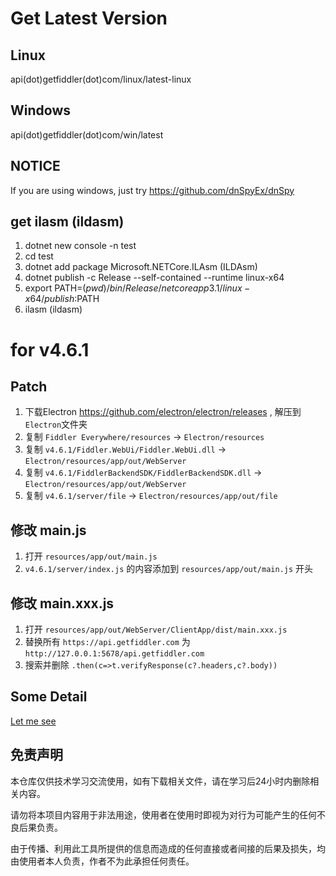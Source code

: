 # Get Latest Version

## Linux
api(dot)getfiddler(dot)com/linux/latest-linux

## Windows
api(dot)getfiddler(dot)com/win/latest

## NOTICE

If you are using windows, just try https://github.com/dnSpyEx/dnSpy
## get ilasm (ildasm)

1. dotnet new console -n test
2. cd test
3. dotnet add package Microsoft.NETCore.ILAsm (ILDAsm)
4. dotnet publish -c Release --self-contained --runtime linux-x64
5. export PATH=$(pwd)/bin/Release/netcoreapp3.1/linux-x64/publish:$PATH
6. ilasm (ildasm)

# for v4.6.1

## Patch

1. 下载Electron https://github.com/electron/electron/releases , 解压到`Electron`文件夹
2. 复制 `Fiddler Everywhere/resources` -> `Electron/resources`
3. 复制 `v4.6.1/Fiddler.WebUi/Fiddler.WebUi.dll` -> `Electron/resources/app/out/WebServer`
4. 复制 `v4.6.1/FiddlerBackendSDK/FiddlerBackendSDK.dll` -> `Electron/resources/app/out/WebServer`
5. 复制 `v4.6.1/server/file` -> `Electron/resources/app/out/file`

## 修改 main.js

1. 打开 `resources/app/out/main.js`
2. `v4.6.1/server/index.js` 的内容添加到 `resources/app/out/main.js` 开头

## 修改 main.xxx.js

1. 打开 `resources/app/out/WebServer/ClientApp/dist/main.xxx.js`
2. 替换所有 `https://api.getfiddler.com` 为 `http://127.0.0.1:5678/api.getfiddler.com`
3. 搜索并删除 `.then(c=>t.verifyResponse(c?.headers,c?.body))`

## Some Detail

[Let me see](./DETAIL.MD)
	
## 免责声明
	
本仓库仅供技术学习交流使用，如有下载相关文件，请在学习后24小时内删除相关内容。

请勿将本项目内容用于非法用途，使用者在使用时即视为对行为可能产生的任何不良后果负责。
	
由于传播、利用此工具所提供的信息而造成的任何直接或者间接的后果及损失，均由使用者本人负责，作者不为此承担任何责任。
